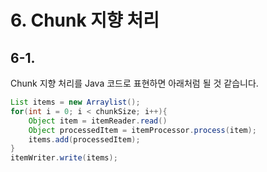 # 6. Chunk 지향 처리


## 6-1. 

Chunk 지향 처리를 Java 코드로 표현하면 아래처럼 될 것 같습니다.

```java
List items = new Arraylist();
for(int i = 0; i < chunkSize; i++){
    Object item = itemReader.read()
    Object processedItem = itemProcessor.process(item);
    items.add(processedItem);
}
itemWriter.write(items);
```
